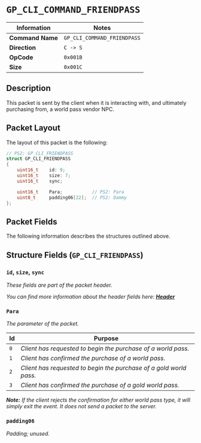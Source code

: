 # `GP_CLI_COMMAND_FRIENDPASS`

| Information               | Notes |
|---                        |---    |
| **Command Name**          | `GP_CLI_COMMAND_FRIENDPASS` |
| **Direction**             | `C -> S` |
| **OpCode**                | `0x001B` |
| **Size**                  | `0x001C` |

## Description

This packet is sent by the client when it is interacting with, and ultimately purchasing from, a world pass vendor NPC.

## Packet Layout

The layout of this packet is the following:

```cpp
// PS2: GP_CLI_FRIENDPASS
struct GP_CLI_FRIENDPASS
{
    uint16_t    id: 9;
    uint16_t    size: 7;
    uint16_t    sync;

    uint16_t    Para;           // PS2: Para
    uint8_t     padding06[22];  // PS2: Dammy
};
```

## Packet Fields

The following information describes the structures outlined above.

## Structure Fields (`GP_CLI_FRIENDPASS`)

### `id`, `size`, `sync`

_These fields are part of the packet header._

_You can find more information about the header fields here: [**Header**](/world/HEADER.md)_

### `Para`

_The parameter of the packet._

| Id | Purpose |
| --- | --- |
| `0` | _Client has requested to begin the purchase of a world pass._ |
| `1` | _Client has confirmed the purchase of a world pass._ |
| `2` | _Client has requested to begin the purchase of a gold world pass._ |
| `3` | _Client has confirmed the purchase of a gold world pass._ |

_**Note:** If the client rejects the confirmation for either world pass type, it will simply exit the event. It does not send a packet to the server._

### `padding06`

_Padding; unused._
